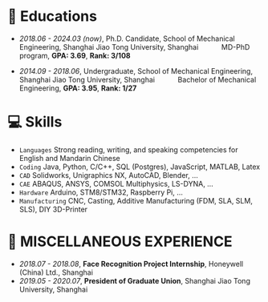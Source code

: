 
# 📖 Educations
- *2018.06 - 2024.03 (now)*, Ph.D. Candidate, School of Mechanical Engineering, Shanghai Jiao Tong University, Shanghai
&emsp;&emsp;&emsp;MD-PhD program, **GPA: 3.69**, **Rank: 3/108**



- *2014.09 - 2018.06*, Undergraduate, School of Mechanical Engineering, Shanghai Jiao Tong University, Shanghai
&emsp;&emsp;&emsp;Bachelor of Mechanical Engineering, **GPA: 3.95**, **Rank: 1/27**

# 💻 Skills
- ``Languages`` Strong reading, writing, and speaking competencies for English and Mandarin Chinese
- ``Coding`` Java, Python, C/C++, SQL (Postgres), JavaScript, MATLAB, Latex
- ``CAD`` Solidworks, Unigraphics NX, AutoCAD, Blender, …
- ``CAE`` ABAQUS, ANSYS, COMSOL Multiphysics, LS-DYNA, …
- ``Hardware`` Arduino, STM8/STM32, Raspberry Pi, …
- ``Manufacturing`` CNC, Casting, Additive Manufacturing (FDM, SLA, SLM, SLS), DIY 3D-Printer

# 💬 MISCELLANEOUS EXPERIENCE
- *2018.07 - 2018.08*, **Face Recognition Project Internship**, Honeywell (China) Ltd., Shanghai
- *2019.05 - 2020.07*, **President of Graduate Union**, Shanghai Jiao Tong University, Shanghai